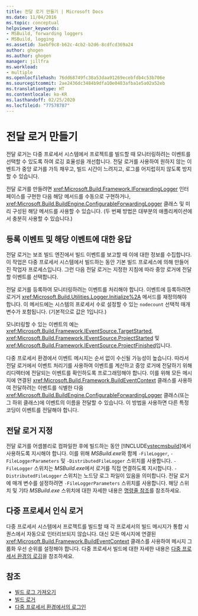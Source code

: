 ```yaml
---
title: 전달 로거 만들기 | Microsoft Docs
ms.date: 11/04/2016
ms.topic: conceptual
helpviewer_keywords:
- MSBuild, forwarding loggers
- MSBuild, logging
ms.assetid: 3aebf9c8-b62c-4cb2-b2d6-8cdfcd369a24
author: ghogen
ms.author: ghogen
manager: jillfra
ms.workload:
- multiple
ms.openlocfilehash: 76dd68749fc38a53daa91269ecebfdb4c53b706e
ms.sourcegitcommit: 2ae2436dc3484b9dfa10e0483afba1e5a02a52eb
ms.translationtype: HT
ms.contentlocale: ko-KR
ms.lasthandoff: 02/25/2020
ms.locfileid: "77578787"
---
```

# <a name="create-forwarding-loggers"></a>전달 로거 만들기
전달 로거는 다중 프로세서 시스템에서 프로젝트를 빌드할 때 모니터링하려는 이벤트를 선택할 수 있도록 하여 로깅 효율성을 개선합니다. 전달 로거를 사용하여 원하지 않는 이벤트가 중앙 로거를 가득 채우고, 빌드 시간이 느려지고, 로그를 어지럽히지 않도록 방지할 수 있습니다.

 전달 로거를 만들려면 <xref:Microsoft.Build.Framework.IForwardingLogger> 인터페이스를 구현한 다음 해당 메서드를 수동으로 구현하거나, <xref:Microsoft.Build.BuildEngine.ConfigurableForwardingLogger> 클래스 및 미리 구성된 해당 메서드를 사용할 수 있습니다. (두 번째 방법은 대부분의 애플리케이션에서 충분히 사용할 수 있습니다.)

## <a name="register-events-and-respond-to-them"></a>등록 이벤트 및 해당 이벤트에 대한 응답
 전달 로거는 보조 빌드 엔진에서 빌드 이벤트를 보고할 때 이에 대한 정보를 수집합니다. 이 작업은 다중 프로세서 시스템에서 빌드하는 동안 기본 빌드 프로세스에 의해 만들어진 작업자 프로세스입니다. 그런 다음 전달 로거는 지정한 지침에 따라 중앙 로거에 전달할 이벤트를 선택합니다.

 전달 로거를 등록하여 모니터링하려는 이벤트를 처리해야 합니다. 이벤트에 등록하려면 로거거 <xref:Microsoft.Build.Utilities.Logger.Initialize%2A> 메서드를 재정의해야 합니다. 이 메서드에는 시스템의 프로세서 수로 설정할 수 있는 `nodecount` 선택적 매개 변수가 포함됩니다. (기본적으로 값은 1입니다.)

 모니터링할 수 있는 이벤트의 예는 <xref:Microsoft.Build.Framework.IEventSource.TargetStarted>, <xref:Microsoft.Build.Framework.IEventSource.ProjectStarted> 및 <xref:Microsoft.Build.Framework.IEventSource.ProjectFinished>입니다.

 다중 프로세서 환경에서 이벤트 메시지는 순서 없이 수신될 가능성이 높습니다. 따라서 전달 로거에서 이벤트 처리기를 사용하여 이벤트를 계산하고 중앙 로거에 전달하기 위해 리디렉터에 전달되는 이벤트를 확인하도록 프로그래밍해야 합니다. 이를 위해 모든 메시지에 연결된 <xref:Microsoft.Build.Framework.BuildEventContext> 클래스를 사용하여 전달하려는 이벤트를 식별한 다음 <xref:Microsoft.Build.BuildEngine.ConfigurableForwardingLogger> 클래스(또는 그 하위 클래스)에 이벤트의 이름을 전달할 수 있습니다. 이 방법을 사용하면 다른 특정 코딩이 이벤트를 전달해야 합니다.

## <a name="specify-a-forwarding-logger"></a>전달 로거 지정
 전달 로거를 어셈블리로 컴파일한 후에 빌드하는 동안 [!INCLUDE[vstecmsbuild](../extensibility/internals/includes/vstecmsbuild_md.md)]에서 사용하도록 지시해야 합니다. 이를 위해 *MSBuild.exe*와 함께 `-FileLogger`, `-FileLoggerParameters` 및 `-DistributedFileLogger` 스위치를 사용합니다. `-FileLogger` 스위치는 *MSBuild.exe*에서 로거를 직접 연결하도록 지시합니다. `-DistributedFileLogger` 스위치는 노드당 로그 파일이 있음을 의미합니다. 전달 로거에 매개 변수를 설정하려면 `-FileLoggerParameters` 스위치를 사용합니다. 해당 스위치 및 기타 *MSBuild.exe* 스위치에 대한 자세한 내용은 [명령줄 참조](../msbuild/msbuild-command-line-reference.md)를 참조하세요.

## <a name="multi-processor-aware-loggers"></a>다중 프로세서 인식 로거
 다중 프로세서 시스템에서 프로젝트를 빌드할 때 각 프로세서의 빌드 메시지가 통합 시퀀스에서 자동으로 인터리브되지 않습니다. 대신 모든 메시지에 연결된 <xref:Microsoft.Build.Framework.BuildEventContext> 클래스를 사용하여 메시지 그룹화 우선 순위를 설정해야 합니다. 다중 프로세서 빌드에 대한 자세한 내용은 [다중 프로세서 환경의 로깅](../msbuild/logging-in-a-multi-processor-environment.md)을 참조하세요.

## <a name="see-also"></a>참조
- [빌드 로그 가져오기](../msbuild/obtaining-build-logs-with-msbuild.md)
- [빌드 로거](../msbuild/build-loggers.md)
- [다중 프로세서 환경에서의 로그인](../msbuild/logging-in-a-multi-processor-environment.md)